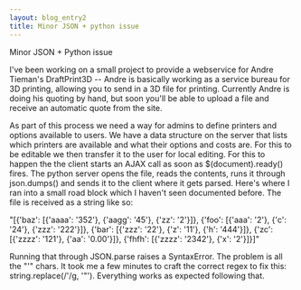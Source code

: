 ```yaml
---
layout: blog_entry2
title: Minor JSON + python issue
---
```


Minor JSON + Python issue

I've been working on a small project to provide a webservice for Andre Tieman's DraftPrint3D -- Andre is basically working as a service bureau for 3D printing, allowing you to send in a 3D file for printing. Currently Andre is doing his quoting by hand, but soon you'll be able to upload a file and receive an automatic quote from the site.

As part of this process we need a way for admins to define printers and options available to users. We have a data structure on the server that lists which printers are available and what their options and costs are. For this to be editable we then transfer it to the  user for local editing. For this to happen the the client starts an AJAX call as soon as $(document).ready() fires. The python server opens the file, reads the contents, runs it through json.dumps() and sends it to the client where it gets parsed. Here's where I ran into a small road block which I haven't seen documented before. The file is received as a string like so:

"[{'baz': [{'aaaa': '352'}, {'aagg': '45'}, {'zz': '2'}]}, {'foo': [{'aaa': '2'}, {'c': '24'}, {'zzz': '222'}]}, {'bar': [{'zzz': '22'}, {'z': '11'}, {'h': '444'}]}, {'zc': [{'zzzz': '121'}, {'aa': '0.00'}]}, {'fhfh': [{'zzzz': '2342'}, {'x': '2'}]}]"

Running that through JSON.parse raises a SyntaxError. The problem is all the "'" chars. It took me a few minutes to craft the correct regex to fix this: string.replace(/'/g, '"'). Everything works as expected following that.